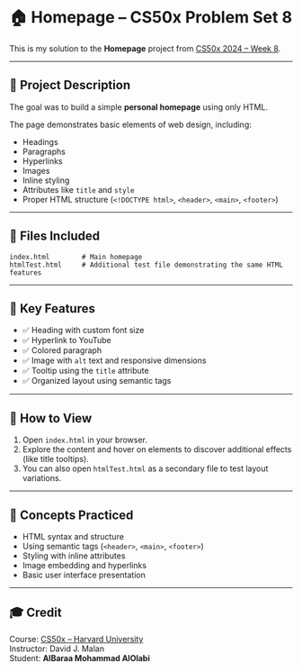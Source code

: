 # 🏠 Homepage – CS50x Problem Set 8

This is my solution to the **Homepage** project from [CS50x 2024 – Week 8](https://cs50.harvard.edu/x/2024/psets/8/homepage/).

---

## 📝 Project Description

The goal was to build a simple **personal homepage** using only HTML.

The page demonstrates basic elements of web design, including:

- Headings
- Paragraphs
- Hyperlinks
- Images
- Inline styling
- Attributes like `title` and `style`
- Proper HTML structure (`<!DOCTYPE html>`, `<header>`, `<main>`, `<footer>`)

---

## 📁 Files Included

```
index.html        # Main homepage
htmlTest.html     # Additional test file demonstrating the same HTML features
```

---

## 📸 Key Features

- ✅ Heading with custom font size
- ✅ Hyperlink to YouTube
- ✅ Colored paragraph
- ✅ Image with `alt` text and responsive dimensions
- ✅ Tooltip using the `title` attribute
- ✅ Organized layout using semantic tags

---

## 🚀 How to View

1. Open `index.html` in your browser.
2. Explore the content and hover on elements to discover additional effects (like title tooltips).
3. You can also open `htmlTest.html` as a secondary file to test layout variations.

---

## 🧠 Concepts Practiced

- HTML syntax and structure
- Using semantic tags (`<header>`, `<main>`, `<footer>`)
- Styling with inline attributes
- Image embedding and hyperlinks
- Basic user interface presentation

---

## 🎓 Credit

Course: [CS50x – Harvard University](https://cs50.harvard.edu/x/)  
Instructor: David J. Malan  
Student: **AlBaraa Mohammad AlOlabi**
